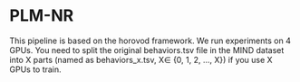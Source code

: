 # PLM-NR

This pipeline is based on the horovod framework. We run experiments on 4 GPUs. You need to split the original behaviors.tsv file in the MIND dataset into X parts (named as behaviors_x.tsv, X∈ {0, 1, 2, ..., X}) if you use X GPUs to train.
